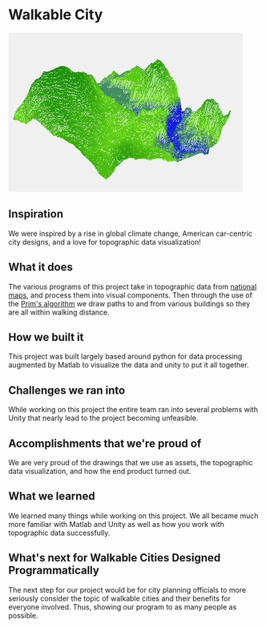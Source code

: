 # Walkable City

![3D Grass Diagram of Boston](./assets/processed-maps/3d-grass-boston.png)

## Inspiration

We were inspired by a rise in global climate change, American car-centric city designs, and a love for topographic data visualization!

## What it does

The various programs of this project take in topographic data from [national maps](https://apps.nationalmap.gov/downloader/), and process them into visual components. Then through the use of the [Prim's algorithm](https://en.wikipedia.org/wiki/Prim%27s_algorithm) we draw paths to and from various buildings so they are all within walking distance.

## How we built it

This project was built largely based around python for data processing augmented by Matlab to visualize the data and unity to put it all together.

## Challenges we ran into

While working on this project the entire team ran into several problems with Unity that nearly lead to the project becoming unfeasible.

## Accomplishments that we're proud of

We are very proud of the drawings that we use as assets, the topographic data visualization, and how the end product turned out.

## What we learned

We learned many things while working on this project. We all became much more familiar with Matlab and Unity as well as how you work with topographic data successfully.

## What's next for Walkable Cities Designed Programmatically

The next step for our project would be for city planning officials to more seriously consider the topic of walkable cities and their benefits for everyone involved. Thus, showing our program to as many people as possible.
